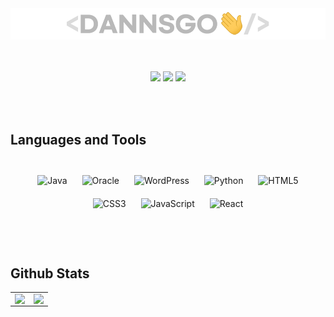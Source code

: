 <div>
  
  <br/><br/>
  <a href="https://dannsgo.github.io" target="_blank"><img src="https://github.com/dannsgo/dannsgo/blob/main/hi-logo.webp"/></a>
  <br/><br/><br/>
  
</div>  


<div align="center">  
  
  <a href="https://dannsgo.github.io" target="_blank"><img src="https://img.shields.io/badge/GithubBlog-grey?style=for-the-badge&logo=github"/></a>
  <a href="https://mail.google.com/mail/?view=cm&amp;fs=1&amp;to=dannsgo@gmail.com" target="_blank"><img src="https://img.shields.io/badge/dannsgo@gmail.com-red?style=for-the-badge&logo=Gmail&logoColor=white"/></a>
  <a href="https://mail.google.com/mail/?view=cm&amp;fs=1&amp;to=dannsgo@naver.com" target="_blank"><img src="https://img.shields.io/badge/dannsgo@naver.com-mediumseagreen?style=for-the-badge&logo=naver&logoColor=white"/></a>
  
  <br/><br/>
  
</div>

## Languages and Tools

<div align="center">
    <br/>
    <img style="margin: 10px" src="https://profilinator.rishav.dev/skills-assets/java-original-wordmark.svg" alt="Java" height="75" />  
    <img style="margin: 10px" src="https://profilinator.rishav.dev/skills-assets/oracle-original.svg" alt="Oracle" height="75" />  
    <img style="margin: 10px" src="https://profilinator.rishav.dev/skills-assets/wordpress.png" alt="WordPress" height="75" />  
    <img style="margin: 10px" src="https://profilinator.rishav.dev/skills-assets/python-original.svg" alt="Python" height="75" />  
    <img style="margin: 10px" src="https://profilinator.rishav.dev/skills-assets/html5-original-wordmark.svg" alt="HTML5" height="75" />
    <img style="margin: 10px" src="https://profilinator.rishav.dev/skills-assets/css3-original-wordmark.svg" alt="CSS3" height="75" />
    <img style="margin: 10px" src="https://profilinator.rishav.dev/skills-assets/javascript-original.svg" alt="JavaScript" height="75" />  
    <img style="margin: 10px" src="https://profilinator.rishav.dev/skills-assets/react-original-wordmark.svg" alt="React" height="75" />  
    <br/><br/><br/><br/>
</div>  


## Github Stats  
<table><tr><td align="top" width="50%">

  <img src="https://github-readme-stats.vercel.app/api?username=dannsgo&hide_border=true&show_icons=true&count_private=true&hide=stars,prs" align="left" style="width: 100%" />

</td><td align="top" width="50%">

  <img src="https://github-readme-stats.vercel.app/api/top-langs/?username=dannsgo&hide_border=true&layout=compact" align="right" style="width: 100%" />

</td></tr></table>  

<br/>  
